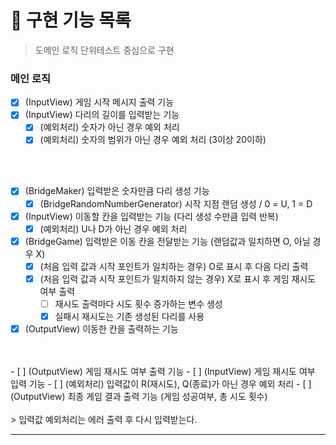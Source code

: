 # 🚀 구현 기능 목록

> 도메인 로직 단위테스트 중심으로 구현

### 메인 로직

- [X] (InputView) 게임 시작 메시지 출력 기능 
- [X] (InputView) 다리의 길이를 입력받는 기능
    - [X] (예외처리) 숫자가 아닌 경우 예외 처리
    - [X] (예외처리) 숫자의 범위가 아닌 경우 예외 처리 (3이상 20이하)
</br>
</br>

- [X] (BridgeMaker) 입력받은 숫자만큼 다리 생성 기능
    - [X] (BridgeRandomNumberGenerator) 시작 지점 랜덤 생성 / 0 = U, 1 = D
- [X] (InputView) 이동할 칸을 입력받는 기능 (다리 생성 수만큼 입력 반복)
    - [X] (예외처리) U나 D가 아닌 경우 예외 처리
- [X] (BridgeGame) 입력받은 이동 칸을 전달받는 기능 (랜덤값과 일치하면 O, 아닐 경우 X)
    - [X] (처음 입력 값과 시작 포인트가 일치하는 경우) O로 표시 후 다음 다리 출력
    - [X] (처음 입력 값과 시작 포인트가 일치하지 않는 경우) X로 표시 후 게임 재시도 여부 출력
        - [ ] 재시도 출력마다 시도 횟수 증가하는 변수 생성
        - [X] 실패시 재시도는 기존 생성된 다리를 사용
- [X] (OutputView) 이동한 칸을 출력하는 기능
</br>
</br>
- [ ] (OutputView) 게임 재시도 여부 출력 기능
- [ ] (InputView) 게임 재시도 여부 입력 기능
    - [ ] (예외처리) 입력값이 R(재시도), Q(종료)가 아닌 경우 예외 처리
- [ ] (OutputView) 최종 게임 결과 출력 기능 (게임 성공여부, 총 시도 횟수)
</br>
</br>
> 입력값 예외처리는 에러 출력 후 다시 입력받는다.

---